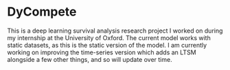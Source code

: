 # DyCompete

This is a deep learning survival analysis research project I worked on during my internship at the University of Oxford. The current model works with static datasets, as this is the static version of the model. I am currently working on improving the time-series version which adds an LTSM alongside a few other things, and so will update over time. 
